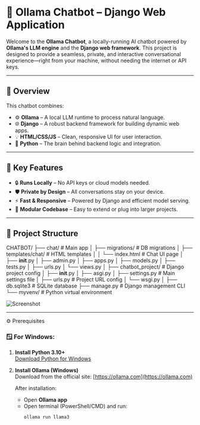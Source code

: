 # 🤖 Ollama Chatbot – Django Web Application

Welcome to the **Ollama Chatbot**, a locally-running AI chatbot powered by **Ollama's LLM engine** and the **Django web framework**. This project is designed to provide a seamless, private, and interactive conversational experience—right from your machine, without needing the internet or API keys.

---

## 🚀 Overview

This chatbot combines:

- ⚙️ **Ollama** – A local LLM runtime to process natural language.
- 🌐 **Django** – A robust backend framework for building dynamic web apps.
- 💡 **HTML/CSS/JS** – Clean, responsive UI for user interaction.
- 🐍 **Python** – The brain behind backend logic and integration.

---

## 🌟 Key Features

- 🔒 **Runs Locally** – No API keys or cloud models needed.
- 🛡️ **Private by Design** – All conversations stay on your device.
- ⚡ **Fast & Responsive** – Powered by Django and efficient model serving.
- 🧩 **Modular Codebase** – Easy to extend or plug into larger projects.

---

## 📂 Project Structure

CHATBOT/
├── chat/                          # Main app
│   ├── migrations/                # DB migrations
│   ├── templates/chat/           # HTML templates
│   │   └── index.html             # Chat UI page
│   ├── __init__.py
│   ├── admin.py
│   ├── apps.py
│   ├── models.py
│   ├── tests.py
│   ├── urls.py
│   └── views.py
│
├── chatbot_project/              # Django project config
│   ├── __init__.py
│   ├── asgi.py
│   ├── settings.py               # Main settings file
│   ├── urls.py                   # Project URL config
│   └── wsgi.py
│
├── db.sqlite3                    # SQLite database
├── manage.py                     # Django management CLI
└── myvenv/                       # Python virtual environment



![Screenshot](https://github.com/user-attachments/assets/03c4599e-afcb-4512-b742-e2b573aa0450)

---

⚙️ Prerequisites

### 🪟 For Windows:

1. **Install Python 3.10+**  
   [Download Python for Windows](https://www.python.org/downloads/windows/)

2. **Install Ollama (Windows)**  
   Download from the official site: [https://ollama.com](https://ollama.com)

   After installation:
   - Open **Ollama app** 
   - Open terminal (PowerShell/CMD) and run:
     ```bash
     ollama run llama3
     ```

